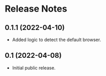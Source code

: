 # Release Notes

## 0.1.1 (2022-04-10)

- Added logic to detect the default browser.

## 0.1 (2022-04-08)

 - Initial public release.
